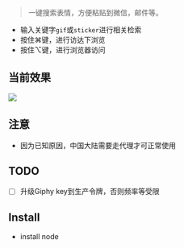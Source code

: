 > 一键搜索表情，方便粘贴到微信，邮件等。


- 输入关键字`gif`或`sticker`进行相关检索
- 按住⌘键，进行访达下浏览
- 按住⌥键，进行浏览器访问

## 当前效果

![](./screenshot.gif)

## 注意
- 因为已知原因，中国大陆需要走代理才可正常使用

## TODO 

- [ ] 升级Giphy key到生产令牌，否则频率等受限

## Install
- install node
